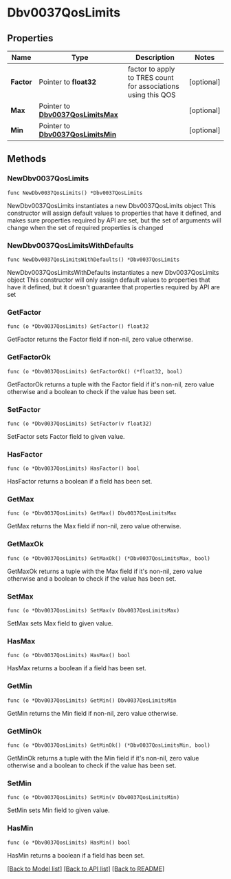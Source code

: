 # Dbv0037QosLimits

## Properties

Name | Type | Description | Notes
------------ | ------------- | ------------- | -------------
**Factor** | Pointer to **float32** | factor to apply to TRES count for associations using this QOS | [optional] 
**Max** | Pointer to [**Dbv0037QosLimitsMax**](Dbv0037QosLimitsMax.md) |  | [optional] 
**Min** | Pointer to [**Dbv0037QosLimitsMin**](Dbv0037QosLimitsMin.md) |  | [optional] 

## Methods

### NewDbv0037QosLimits

`func NewDbv0037QosLimits() *Dbv0037QosLimits`

NewDbv0037QosLimits instantiates a new Dbv0037QosLimits object
This constructor will assign default values to properties that have it defined,
and makes sure properties required by API are set, but the set of arguments
will change when the set of required properties is changed

### NewDbv0037QosLimitsWithDefaults

`func NewDbv0037QosLimitsWithDefaults() *Dbv0037QosLimits`

NewDbv0037QosLimitsWithDefaults instantiates a new Dbv0037QosLimits object
This constructor will only assign default values to properties that have it defined,
but it doesn't guarantee that properties required by API are set

### GetFactor

`func (o *Dbv0037QosLimits) GetFactor() float32`

GetFactor returns the Factor field if non-nil, zero value otherwise.

### GetFactorOk

`func (o *Dbv0037QosLimits) GetFactorOk() (*float32, bool)`

GetFactorOk returns a tuple with the Factor field if it's non-nil, zero value otherwise
and a boolean to check if the value has been set.

### SetFactor

`func (o *Dbv0037QosLimits) SetFactor(v float32)`

SetFactor sets Factor field to given value.

### HasFactor

`func (o *Dbv0037QosLimits) HasFactor() bool`

HasFactor returns a boolean if a field has been set.

### GetMax

`func (o *Dbv0037QosLimits) GetMax() Dbv0037QosLimitsMax`

GetMax returns the Max field if non-nil, zero value otherwise.

### GetMaxOk

`func (o *Dbv0037QosLimits) GetMaxOk() (*Dbv0037QosLimitsMax, bool)`

GetMaxOk returns a tuple with the Max field if it's non-nil, zero value otherwise
and a boolean to check if the value has been set.

### SetMax

`func (o *Dbv0037QosLimits) SetMax(v Dbv0037QosLimitsMax)`

SetMax sets Max field to given value.

### HasMax

`func (o *Dbv0037QosLimits) HasMax() bool`

HasMax returns a boolean if a field has been set.

### GetMin

`func (o *Dbv0037QosLimits) GetMin() Dbv0037QosLimitsMin`

GetMin returns the Min field if non-nil, zero value otherwise.

### GetMinOk

`func (o *Dbv0037QosLimits) GetMinOk() (*Dbv0037QosLimitsMin, bool)`

GetMinOk returns a tuple with the Min field if it's non-nil, zero value otherwise
and a boolean to check if the value has been set.

### SetMin

`func (o *Dbv0037QosLimits) SetMin(v Dbv0037QosLimitsMin)`

SetMin sets Min field to given value.

### HasMin

`func (o *Dbv0037QosLimits) HasMin() bool`

HasMin returns a boolean if a field has been set.


[[Back to Model list]](../README.md#documentation-for-models) [[Back to API list]](../README.md#documentation-for-api-endpoints) [[Back to README]](../README.md)


